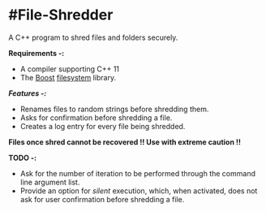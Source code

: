 #File-Shredder
=============

A C++ program to shred files and folders securely.

**Requirements -:**
 - A compiler supporting C++ 11
 - The [Boost][1] [filesystem][2] library.
 
***Features -:***

- Renames files to random strings before shredding them.
- Asks for confirmation before shredding a file.
- Creates a log entry for every file being shredded.

**Files once shred cannot be recovered !! Use with extreme caution !!**

**TODO -:**

- Ask for the number of iteration to be performed through the command line argument list.
- Provide an option for *silent* execution, which, when activated, does not ask for user confirmation before shredding a file.

[1]:http://www.boost.org
[2]:http://www.boost.org/doc/libs/1_57_0/libs/filesystem/doc/index.htm
